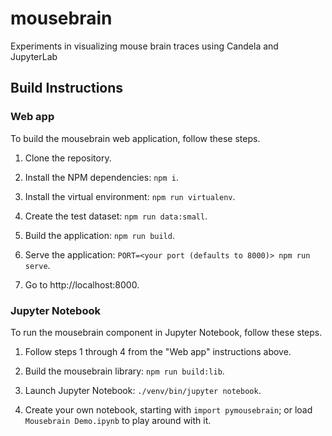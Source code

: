 # mousebrain
Experiments in visualizing mouse brain traces using Candela and JupyterLab

## Build Instructions

### Web app

To build the mousebrain web application, follow these steps.

1. Clone the repository.

2. Install the NPM dependencies: `npm i`.

3. Install the virtual environment: `npm run virtualenv`.

4. Create the test dataset: `npm run data:small`.

5. Build the application: `npm run build`.

6. Serve the application: `PORT=<your port (defaults to 8000)> npm run serve`.

7. Go to http://localhost:8000.

### Jupyter Notebook

To run the mousebrain component in Jupyter Notebook, follow these steps.

1. Follow steps 1 through 4 from the "Web app" instructions above.

2. Build the mousebrain library: `npm run build:lib`.

3. Launch Jupyter Notebook: `./venv/bin/jupyter notebook`.

4. Create your own notebook, starting with `import pymousebrain`; or load
   `Mousebrain Demo.ipynb` to play around with it.

